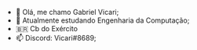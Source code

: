 - 👋 Olá, me chamo Gabriel Vicari;
- 🌱 Atualmente estudando Engenharia da Computação;
- 🇧🇷 Cb do Exército
- 📫 Discord: Vicari#8689;
